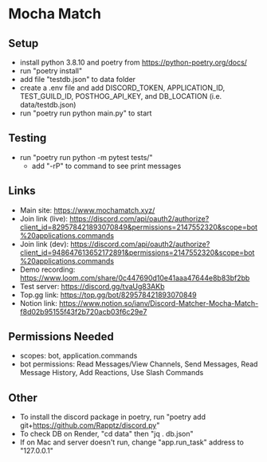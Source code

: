 # Mocha Match

## Setup
- install python 3.8.10 and poetry from https://python-poetry.org/docs/
- run "poetry install"
- add file "testdb.json" to data folder
- create a .env file and add DISCORD_TOKEN, APPLICATION_ID, TEST_GUILD_ID, POSTHOG_API_KEY, and DB_LOCATION (i.e. data/testdb.json)
- run "poetry run python main.py" to start

## Testing
- run "poetry run python -m pytest tests/"
  - add "-rP" to command to see print messages

## Links
- Main site: https://www.mochamatch.xyz/
- Join link (live): https://discord.com/api/oauth2/authorize?client_id=829578421893070849&permissions=2147552320&scope=bot%20applications.commands
- Join link (dev): https://discord.com/api/oauth2/authorize?client_id=948647613652172891&permissions=2147552320&scope=bot%20applications.commands
- Demo recording: https://www.loom.com/share/0c447690d10e41aaa47644e8b83bf2bb
- Test server: https://discord.gg/tvaUg83AKb
- Top.gg link: https://top.gg/bot/829578421893070849
- Notion link: https://www.notion.so/ianv/Discord-Matcher-Mocha-Match-f8d02b95155f43f2b720acb03f6c29e7

## Permissions Needed
- scopes: bot, application.commands
- bot permissions: Read Messages/View Channels, Send Messages, Read Message History, Add Reactions, Use Slash Commands

## Other
- To install the discord package in poetry, run "poetry add git+https://github.com/Rapptz/discord.py"
- To check DB on Render, "cd data" then "jq . db.json"
- If on Mac and server doesn't run, change "app.run_task" address to "127.0.0.1"